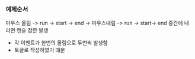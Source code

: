 
### 예제순서

마우스 올림 -> run -> start -> end -> 마우스내림 -> run -> start-> end
중간에 내리면 캔슬 잠깐 발생
- 각 이벤트가 한번의 올림으로 두번씩 발생함
- 토글로 작성하였기 떄문


